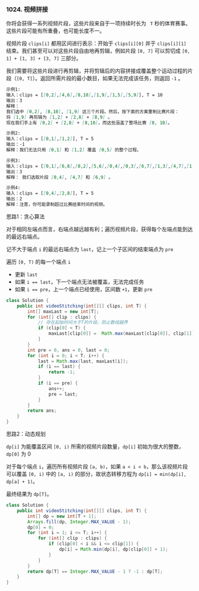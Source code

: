 ### 1024. 视频拼接

你将会获得一系列视频片段，这些片段来自于一项持续时长为 ` T` 秒的体育赛事。这些片段可能有所重叠，也可能长度不一。

视频片段 `clips[i]` 都用区间进行表示：开始于 `clips[i][0]` 并于 `clips[i][1]` 结束。我们甚至可以对这些片段自由地再剪辑，例如片段 `[0, 7]` 可以剪切成 `[0, 1] + [1, 3] + [3, 7]` 三部分。

我们需要将这些片段进行再剪辑，并将剪辑后的内容拼接成覆盖整个运动过程的片段（`[0, T]`）。返回所需片段的最小数目，如果无法完成该任务，则返回 `-1` 。

``` markdown
示例1:
输入：clips = [[0,2],[4,6],[8,10],[1,9],[1,5],[5,9]], T = 10
输出：3
解释：
我们选中 [0,2], [8,10], [1,9] 这三个片段。然后，按下面的方案重制比赛片段：
将 [1,9] 再剪辑为 [1,2] + [2,8] + [8,9] 。
现在我们手上有 [0,2] + [2,8] + [8,10]，而这些涵盖了整场比赛 [0, 10]。

示例2:
输入：clips = [[0,1],[1,2]], T = 5
输出：-1
解释：我们无法只用 [0,1] 和 [1,2] 覆盖 [0,5] 的整个过程。

示例3:
输入：clips = [[0,1],[6,8],[0,2],[5,6],[0,4],[0,3],[6,7],[1,3],[4,7],[1,4],[2,5],[2,6],[3,4],[4,5],[5,7],[6,9]], T = 9
输出：3
解释： 我们选取片段 [0,4], [4,7] 和 [6,9] 。

示例4:
输入：clips = [[0,4],[2,8]], T = 5
输出：2
解释：注意，你可能录制超过比赛结束时间的视频。
```

思路1：贪心算法

对于相同左端点而言，右端点越远越有利；遍历视频片段，获得每个左端点能到达的最远右端点。

记不大于端点 `i` 的最远右端点为 `last`，记上一个子区间的结束端点为 `pre`

遍历 `[0, T)` 的每一个端点 `i`

- 更新 `last`
- 如果 `i == last`，下一个端点无法被覆盖，无法完成任务
- 如果 `i == pre`，上一个端点已经使用，区间数 `+1`，更新 `pre`

``` java
class Solution {
    public int videoStitching(int[][] clips, int T) {
        int[] maxLast = new int[T];
        for (int[] clip : clips) {
            // 存在起始时间大于T的片段，防止数组越界
            if (clip[0] < T) {
                maxLast[clip[0]] =  Math.max(maxLast[clip[0]], clip[1]);
            }
        }
        int pre = 0, ans = 0, last = 0;
        for (int i = 0; i < T; i++) {
            last = Math.max(last, maxLast[i]);
            if (i == last) {
                return -1;
            }
            if (i == pre) {
                ans++;
                pre = last;
            }
        }
        return ans;
    }
}
```



思路2：动态规划

`dp[i]` 为能覆盖区间 `[0, i)` 所需的视频片段数量，`dp[i]` 初始为很大的整数，`dp[0]` 为 0

对于每个端点 `i`，遍历所有视频片段 `[a, b)`，如果 `a < i < b`，那么该视频片段可以覆盖 `[0, i)` 中的 `[a, i)` 的部分，故状态转移方程为 `dp[i] = min(dp[i], dp[a] + 1)`。

最终结果为 `dp[T]`。

``` java 
class Solution {
    public int videoStitching(int[][] clips, int T) {
        int[] dp = new int[T + 1];
        Arrays.fill(dp, Integer.MAX_VALUE - 1);
        dp[0] = 0;
        for (int i = 1; i <= T; i++) {
            for (int[] clip : clips) {
                if (clip[0] < i && i <= clip[1]) {
                    dp[i] = Math.min(dp[i], dp[clip[0]] + 1);
                }
            }
        }
        return dp[T] == Integer.MAX_VALUE - 1 ? -1 : dp[T];
    }
}
```
